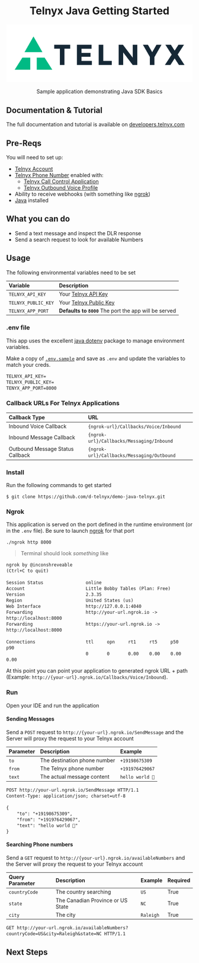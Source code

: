 <div align="center">

# Telnyx Java Getting Started

![Telnyx](logo-dark.png)

Sample application demonstrating Java SDK Basics

</div>

## Documentation & Tutorial

The full documentation and tutorial is available on [developers.telnyx.com](https://developers.telnyx.com/docs/v2/call-control/tutorials/conferencing-demo?lang=php&utm_source=referral&utm_medium=github_referral&utm_campaign=cross-site-link)

## Pre-Reqs

You will need to set up:

* [Telnyx Account](https://telnyx.com/sign-up?utm_source=referral&utm_medium=github_referral&utm_campaign=cross-site-link)
* [Telnyx Phone Number](https://portal.telnyx.com/#/app/numbers/my-numbers?utm_source=referral&utm_medium=github_referral&utm_campaign=cross-site-link) enabled with:
  * [Telnyx Call Control Application](https://portal.telnyx.com/#/app/call-control/applications?utm_source=referral&utm_medium=github_referral&utm_campaign=cross-site-link)
  * [Telnyx Outbound Voice Profile](https://portal.telnyx.com/#/app/outbound-profiles?utm_source=referral&utm_medium=github_referral&utm_campaign=cross-site-link)
* Ability to receive webhooks (with something like [ngrok](https://developers.telnyx.com/docs/v2/development/ngrok?utm_source=referral&utm_medium=github_referral&utm_campaign=cross-site-link))
* [Java](https://developers.telnyx.com/docs/v2/development/dev-env-setup?lang=java&utm_source=referral&utm_medium=github_referral&utm_campaign=cross-site-link) installed

## What you can do

* Send a text message and inspect the DLR response
* Send a search request to look for available Numbers

## Usage

The following environmental variables need to be set

| Variable            | Description                                                                                                                                              |
|:--------------------|:---------------------------------------------------------------------------------------------------------------------------------------------------------|
| `TELNYX_API_KEY`    | Your [Telnyx API Key](https://portal.telnyx.com/#/app/api-keys?utm_source=referral&utm_medium=github_referral&utm_campaign=cross-site-link)              |
| `TELNYX_PUBLIC_KEY` | Your [Telnyx Public Key](https://portal.telnyx.com/#/app/account/public-key?utm_source=referral&utm_medium=github_referral&utm_campaign=cross-site-link) |
| `TELNYX_APP_PORT`   | **Defaults to `8000`** The port the app will be served                                                                                                   |

### .env file

This app uses the excellent [java dotenv](https://github.com/cdimascio/java-dotenv) package to manage environment variables.

Make a copy of [`.env.sample`](./.env.sample) and save as `.env` and update the variables to match your creds.

```
TELNYX_API_KEY=
TELNYX_PUBLIC_KEY=
TENYX_APP_PORT=8000
```

### Callback URLs For Telnyx Applications

| Callback Type                    | URL                                        |
|:---------------------------------|:-------------------------------------------|
| Inbound Voice Callback           | `{ngrok-url}/Callbacks/Voice/Inbound`      |
| Inbound Message Callback         | `{ngrok-url}/Callbacks/Messaging/Inbound`  |
| Outbound Message Status Callback | `{ngrok-url}/Callbacks/Messaging/Outbound` |

### Install

Run the following commands to get started

```
$ git clone https://github.com/d-telnyx/demo-java-telnyx.git
```

### Ngrok

This application is served on the port defined in the runtime environment (or in the `.env` file). Be sure to launch [ngrok](https://developers.telnyx.com/docs/v2/development/ngrok?utm_source=referral&utm_medium=github_referral&utm_campaign=cross-site-link) for that port

```
./ngrok http 8000
```

> Terminal should look _something_ like

```
ngrok by @inconshreveable                                                                                                                               (Ctrl+C to quit)

Session Status                online
Account                       Little Bobby Tables (Plan: Free)
Version                       2.3.35
Region                        United States (us)
Web Interface                 http://127.0.0.1:4040
Forwarding                    http://your-url.ngrok.io -> http://localhost:8000
Forwarding                    https://your-url.ngrok.io -> http://localhost:8000

Connections                   ttl     opn     rt1     rt5     p50     p90
                              0       0       0.00    0.00    0.00    0.00
```

At this point you can point your application to generated ngrok URL + path  (Example: `http://{your-url}.ngrok.io/Callbacks/Voice/Inbound`).

### Run

Open your IDE and run the application

#### Sending Messages

Send a `POST` request to `http://{your-url}.ngrok.io/SendMessage` and the Server will proxy the request to your Telnyx account

| Parameter | Description                  | Example         |
|:----------|:-----------------------------|:----------------|
| `to`      | The destination phone number | `+19198675309`  |
| `from`    | The Telnyx phone number      | `+191976429067` |
| `text`    | The actual message content   | `hello world 👋` |


```http
POST http://your-url.ngrok.io/SendMessage HTTP/1.1
Content-Type: application/json; charset=utf-8

{
    "to": "+19198675309",
    "from": "+191976429067",
    "text": "hello world 👋"
}
```

#### Searching Phone numbers

Send a `GET` request to `http://{your-url}.ngrok.io/availableNumbers` and the Server will proxy the request to your Telnyx account

| Query Parameter | Description                       | Example   | Required |
|:----------------|:----------------------------------|:----------|:---------|
| `countryCode`   | The country searching             | `US`      | True     |
| `state`         | The Canadian Province or US State | `NC`      | True     |
| `city`          | The city                          | `Raleigh` | True     |


```http
GET http://your-url.ngrok.io/availableNumbers?countryCode=US&city=Raleigh&state=NC HTTP/1.1
```

## Next Steps